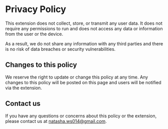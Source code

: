 # Privacy Policy
This extension does not collect, store, or transmit any user data. It does not require any permissions to run and does not access any data or information from the user or the device.

As a result, we do not share any information with any third parties and there is no risk of data breaches or security vulnerabilities.

## Changes to this policy
We reserve the right to update or change this policy at any time. Any changes to this policy will be posted on this page and users will be notified via the extension.

## Contact us
If you have any questions or concerns about this policy or the extension, please contact us at natasha.ws014@gmail.com.
